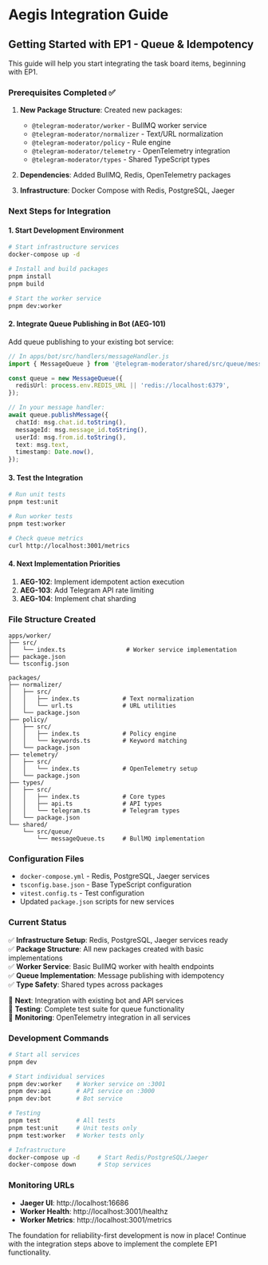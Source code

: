 # Aegis Integration Guide

## Getting Started with EP1 - Queue & Idempotency

This guide will help you start integrating the task board items, beginning with EP1.

### Prerequisites Completed ✅

1. **New Package Structure**: Created new packages:
   - `@telegram-moderator/worker` - BullMQ worker service
   - `@telegram-moderator/normalizer` - Text/URL normalization
   - `@telegram-moderator/policy` - Rule engine
   - `@telegram-moderator/telemetry` - OpenTelemetry integration
   - `@telegram-moderator/types` - Shared TypeScript types

2. **Dependencies**: Added BullMQ, Redis, OpenTelemetry packages

3. **Infrastructure**: Docker Compose with Redis, PostgreSQL, Jaeger

### Next Steps for Integration

#### 1. Start Development Environment

```bash
# Start infrastructure services
docker-compose up -d

# Install and build packages
pnpm install
pnpm build

# Start the worker service
pnpm dev:worker
```

#### 2. Integrate Queue Publishing in Bot (AEG-101)

Add queue publishing to your existing bot service:

```typescript
// In apps/bot/src/handlers/messageHandler.js
import { MessageQueue } from '@telegram-moderator/shared/src/queue/messageQueue.js';

const queue = new MessageQueue({
  redisUrl: process.env.REDIS_URL || 'redis://localhost:6379',
});

// In your message handler:
await queue.publishMessage({
  chatId: msg.chat.id.toString(),
  messageId: msg.message_id.toString(),
  userId: msg.from.id.toString(),
  text: msg.text,
  timestamp: Date.now(),
});
```

#### 3. Test the Integration

```bash
# Run unit tests
pnpm test:unit

# Run worker tests
pnpm test:worker

# Check queue metrics
curl http://localhost:3001/metrics
```

#### 4. Next Implementation Priorities

1. **AEG-102**: Implement idempotent action execution
2. **AEG-103**: Add Telegram API rate limiting
3. **AEG-104**: Implement chat sharding

### File Structure Created

```
apps/worker/
├── src/
│   └── index.ts                 # Worker service implementation
├── package.json
└── tsconfig.json

packages/
├── normalizer/
│   ├── src/
│   │   ├── index.ts            # Text normalization
│   │   └── url.ts              # URL utilities
│   └── package.json
├── policy/
│   ├── src/
│   │   ├── index.ts            # Policy engine
│   │   └── keywords.ts         # Keyword matching
│   └── package.json
├── telemetry/
│   ├── src/
│   │   └── index.ts            # OpenTelemetry setup
│   └── package.json
├── types/
│   ├── src/
│   │   ├── index.ts            # Core types
│   │   ├── api.ts              # API types
│   │   └── telegram.ts         # Telegram types
│   └── package.json
└── shared/
    └── src/queue/
        └── messageQueue.ts     # BullMQ implementation
```

### Configuration Files

- `docker-compose.yml` - Redis, PostgreSQL, Jaeger services
- `tsconfig.base.json` - Base TypeScript configuration
- `vitest.config.ts` - Test configuration
- Updated `package.json` scripts for new services

### Current Status

✅ **Infrastructure Setup**: Redis, PostgreSQL, Jaeger services ready  
✅ **Package Structure**: All new packages created with basic implementations  
✅ **Worker Service**: Basic BullMQ worker with health endpoints  
✅ **Queue Implementation**: Message publishing with idempotency  
✅ **Type Safety**: Shared types across packages

🚧 **Next**: Integration with existing bot and API services  
🚧 **Testing**: Complete test suite for queue functionality  
🚧 **Monitoring**: OpenTelemetry integration in all services

### Development Commands

```bash
# Start all services
pnpm dev

# Start individual services
pnpm dev:worker    # Worker service on :3001
pnpm dev:api       # API service on :3000
pnpm dev:bot       # Bot service

# Testing
pnpm test          # All tests
pnpm test:unit     # Unit tests only
pnpm test:worker   # Worker tests only

# Infrastructure
docker-compose up -d     # Start Redis/PostgreSQL/Jaeger
docker-compose down      # Stop services
```

### Monitoring URLs

- **Jaeger UI**: http://localhost:16686
- **Worker Health**: http://localhost:3001/healthz
- **Worker Metrics**: http://localhost:3001/metrics

The foundation for reliability-first development is now in place! Continue with the integration steps above to implement the complete EP1 functionality.
